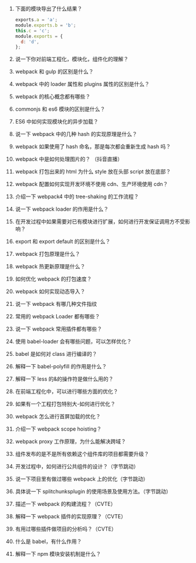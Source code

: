 1. 下面的模块导出了什么结果？

   ```js
   exports.a = 'a';
   module.exports.b = 'b';
   this.c = 'c';
   module.exports = {
     d: 'd',
   };
   ```

2. 说一下你对前端工程化，模块化，组件化的理解？

3. webpack 和 gulp 的区别是什么？

4. webpack 中的 loader 属性和 plugins 属性的区别是什么？

5. webpack 的核心概念都有哪些？

6. commonjs 和 es6 模块的区别是什么？

7. ES6 中如何实现模块化的异步加载？

8. 说一下 webpack 中的几种 hash 的实现原理是什么？

9. webpack 如果使用了 hash 命名，那是每次都会重新生成 hash 吗？

10. webpack 中是如何处理图片的？ （抖音直播）

11. webpack 打包出来的 html 为什么 style 放在头部 script 放在底部？

12. webpack 配置如何实现开发环境不使用 cdn、生产环境使用 cdn？

13. 介绍一下 webpack4 中的 tree-shaking 的工作流程？

14. 说一下 webpack loader 的作用是什么？

15. 在开发过程中如果需要对已有模块进行扩展，如何进行开发保证调用方不受影响？

16. export 和 export default 的区别是什么？

17. webpack 打包原理是什么？

18. webpack 热更新原理是什么？

19. 如何优化 webpack 的打包速度？

20. webpack 如何实现动态导入？

21. 说一下 webpack 有哪几种文件指纹

22. 常用的 webpack Loader 都有哪些？

23. 说一下 webpack 常用插件都有哪些？

24. 使用 babel-loader 会有哪些问题，可以怎样优化？

25. babel 是如何对 class 进行编译的？

26. 解释一下 babel-polyfill 的作用是什么？

27. 解释一下 less 的&的操作符是做什么用的？

28. 在前端工程化中，可以进行哪些方面的优化？

29. 如果有一个工程打包特别大-如何进行优化？

30. webpack 怎么进行首屏加载的优化？

31. 介绍一下 webpack scope hoisting？

32. webpack proxy 工作原理，为什么能解决跨域？

33. 组件发布的是不是所有依赖这个组件库的项目都需要升级？

34. 开发过程中，如何进行公共组件的设计？（字节跳动）

35. 说一下项目里有做过哪些 webpack 上的优化（字节跳动）

36. 具体说一下 splitchunksplugin 的使用场景及使用方法。（字节跳动）

37. 描述一下 webpack 的构建流程？（CVTE）

38. 解释一下 webpack 插件的实现原理？（CVTE）

39. 有用过哪些插件做项目的分析吗？（CVTE）

40. 什么是 babel，有什么作用？

41. 解释一下 npm 模块安装机制是什么？
